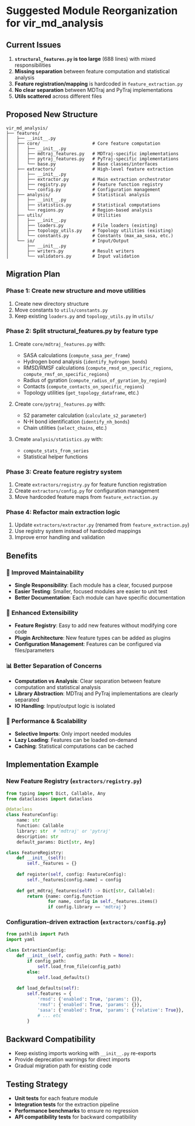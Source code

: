 # Suggested Module Reorganization for vir_md_analysis

## Current Issues
1. **`structural_features.py` is too large** (688 lines) with mixed responsibilities
2. **Missing separation** between feature computation and statistical analysis  
3. **Feature registration/mapping** is hardcoded in `feature_extraction.py`
4. **No clear separation** between MDTraj and PyTraj implementations
5. **Utils scattered** across different files

## Proposed New Structure

```
vir_md_analysis/
├── features/
│   ├── __init__.py
│   ├── core/                    # Core feature computation
│   │   ├── __init__.py
│   │   ├── mdtraj_features.py   # MDTraj-specific implementations
│   │   ├── pytraj_features.py   # PyTraj-specific implementations
│   │   └── base.py              # Base classes/interfaces
│   ├── extractors/              # High-level feature extraction
│   │   ├── __init__.py
│   │   ├── extractor.py         # Main extraction orchestrator
│   │   ├── registry.py          # Feature function registry
│   │   └── config.py            # Configuration management
│   ├── analysis/                # Statistical analysis
│   │   ├── __init__.py
│   │   ├── statistics.py        # Statistical computations
│   │   └── regions.py           # Region-based analysis
│   ├── utils/                   # Utilities
│   │   ├── __init__.py
│   │   ├── loaders.py           # File loaders (existing)
│   │   ├── topology_utils.py    # Topology utilities (existing)
│   │   └── constants.py         # Constants (max_aa_sasa, etc.)
│   └── io/                      # Input/Output
│       ├── __init__.py
│       ├── writers.py           # Result writers
│       └── validators.py        # Input validation
```

## Migration Plan

### Phase 1: Create new structure and move utilities
1. Create new directory structure
2. Move constants to `utils/constants.py`
3. Keep existing `loaders.py` and `topology_utils.py` in `utils/`

### Phase 2: Split structural_features.py by feature type
1. Create `core/mdtraj_features.py` with:
   - SASA calculations (`compute_sasa_per_frame`)
   - Hydrogen bond analysis (`identify_hydrogen_bonds`)
   - RMSD/RMSF calculations (`compute_rmsd_on_specific_regions`, `compute_rmsf_on_specific_regions`)
   - Radius of gyration (`compute_radius_of_gyration_by_region`)
   - Contacts (`compute_contacts_on_specific_regions`)
   - Topology utilities (`get_topology_dataframe`, etc.)

2. Create `core/pytraj_features.py` with:
   - S2 parameter calculation (`calculate_s2_parameter`)
   - N-H bond identification (`identify_nh_bonds`)
   - Chain utilities (`select_chains`, etc.)

3. Create `analysis/statistics.py` with:
   - `compute_stats_from_series`
   - Statistical helper functions

### Phase 3: Create feature registry system
1. Create `extractors/registry.py` for feature function registration
2. Create `extractors/config.py` for configuration management
3. Move hardcoded feature maps from `feature_extraction.py`

### Phase 4: Refactor main extraction logic
1. Update `extractors/extractor.py` (renamed from `feature_extraction.py`)
2. Use registry system instead of hardcoded mappings
3. Improve error handling and validation

## Benefits

### 🎯 **Improved Maintainability**
- **Single Responsibility**: Each module has a clear, focused purpose
- **Easier Testing**: Smaller, focused modules are easier to unit test
- **Better Documentation**: Each module can have specific documentation

### 🔧 **Enhanced Extensibility**
- **Feature Registry**: Easy to add new features without modifying core code
- **Plugin Architecture**: New feature types can be added as plugins
- **Configuration Management**: Features can be configured via files/parameters

### 📊 **Better Separation of Concerns**
- **Computation vs Analysis**: Clear separation between feature computation and statistical analysis
- **Library Abstraction**: MDTraj and PyTraj implementations are clearly separated
- **IO Handling**: Input/output logic is isolated

### 🚀 **Performance & Scalability**
- **Selective Imports**: Only import needed modules
- **Lazy Loading**: Features can be loaded on-demand
- **Caching**: Statistical computations can be cached

## Implementation Example

### New Feature Registry (`extractors/registry.py`)
```python
from typing import Dict, Callable, Any
from dataclasses import dataclass

@dataclass
class FeatureConfig:
    name: str
    function: Callable
    library: str  # 'mdtraj' or 'pytraj'
    description: str
    default_params: Dict[str, Any]

class FeatureRegistry:
    def __init__(self):
        self._features = {}
    
    def register(self, config: FeatureConfig):
        self._features[config.name] = config
    
    def get_mdtraj_features(self) -> Dict[str, Callable]:
        return {name: config.function 
                for name, config in self._features.items() 
                if config.library == 'mdtraj'}
```

### Configuration-driven extraction (`extractors/config.py`)
```python
from pathlib import Path
import yaml

class ExtractionConfig:
    def __init__(self, config_path: Path = None):
        if config_path:
            self.load_from_file(config_path)
        else:
            self.load_defaults()
    
    def load_defaults(self):
        self.features = {
            'rmsd': {'enabled': True, 'params': {}},
            'rmsf': {'enabled': True, 'params': {}},
            'sasa': {'enabled': True, 'params': {'relative': True}},
            # ... etc
        }
```

## Backward Compatibility

- Keep existing imports working with `__init__.py` re-exports
- Provide deprecation warnings for direct imports
- Gradual migration path for existing code

## Testing Strategy

- **Unit tests** for each feature module
- **Integration tests** for the extraction pipeline
- **Performance benchmarks** to ensure no regression
- **API compatibility tests** for backward compatibility

